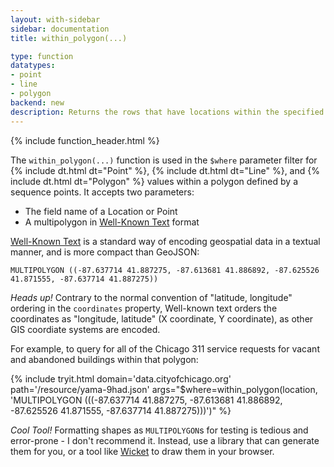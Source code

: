 ```yaml
---
layout: with-sidebar
sidebar: documentation
title: within_polygon(...)

type: function
datatypes:
- point
- line
- polygon
backend: new
description: Returns the rows that have locations within the specified box, defined by latitude, longitude corners
---
```


{% include function_header.html %}

The `within_polygon(...)` function is used in the `$where` parameter filter for {% include dt.html dt="Point" %}, {% include dt.html dt="Line" %}, and {% include dt.html dt="Polygon" %} values within a polygon defined by a sequence points. It accepts two parameters:

- The field name of a Location or Point
- A multipolygon in [Well-Known Text](https://en.wikipedia.org/wiki/Well-known_text) format

[Well-Known Text](https://en.wikipedia.org/wiki/Well-known_text) is a standard way of encoding geospatial data in a textual manner, and is more compact than GeoJSON:

    MULTIPOLYGON ((-87.637714 41.887275, -87.613681 41.886892, -87.625526 41.871555, -87.637714 41.887275))
    
<div class="alert alert-info">
  <p><em>Heads up!</em> Contrary to the normal convention of "latitude, longitude" ordering in the <code>coordinates</code> property, Well-known text orders the coordinates as "longitude, latitude" (X coordinate, Y coordinate), as other GIS coordiate systems are encoded.</p>
</div>

For example, to query for all of the Chicago 311 service requests for vacant and abandoned buildings within that polygon:

{% include tryit.html domain='data.cityofchicago.org' path='/resource/yama-9had.json' args="$where=within_polygon(location, 'MULTIPOLYGON (((-87.637714 41.887275, -87.613681 41.886892, -87.625526 41.871555, -87.637714 41.887275)))')" %}

<div class="alert alert-info">
  <p><em>Cool Tool!</em> Formatting shapes as <code>MULTIPOLYGON</code>s for testing is tedious and error-prone - I don't recommend it. Instead, use a library that can generate them for you, or a tool like <a href="http://arthur-e.github.io/Wicket/sandbox-gmaps3.html">Wicket</a> to draw them in your browser.</p>
</div>
